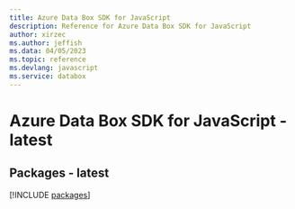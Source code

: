```yaml
---
title: Azure Data Box SDK for JavaScript
description: Reference for Azure Data Box SDK for JavaScript
author: xirzec
ms.author: jeffish
ms.data: 04/05/2023
ms.topic: reference
ms.devlang: javascript
ms.service: databox
---
```

# Azure Data Box SDK for JavaScript - latest
## Packages - latest
[!INCLUDE [packages](data-box-index.md)]